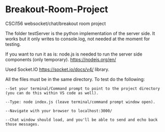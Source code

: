 # Breakout-Room-Project
CSCi156 websocket/chat/breakout room project

The folder testServer is the python implementation of the server side. It works but it only writes to console.log, not needed at the moment for testing.


If you want to run it as is:
node.js is needed to run the server side components (only temporary).
https://nodejs.org/en/

Used Socket.IO https://socket.io/docs/v4/ library.

All the files must be in the same directory. To test do the following:

	--Set your terminal/Command prompt to point to the project directory (you can do this within VS code as well).

	--Type: node index.js (leave terminal/command prompt window open).

	--Navigate with your browser to localhost:3000/

	--Chat window should load, and you'll be able to send and echo back those messages.
